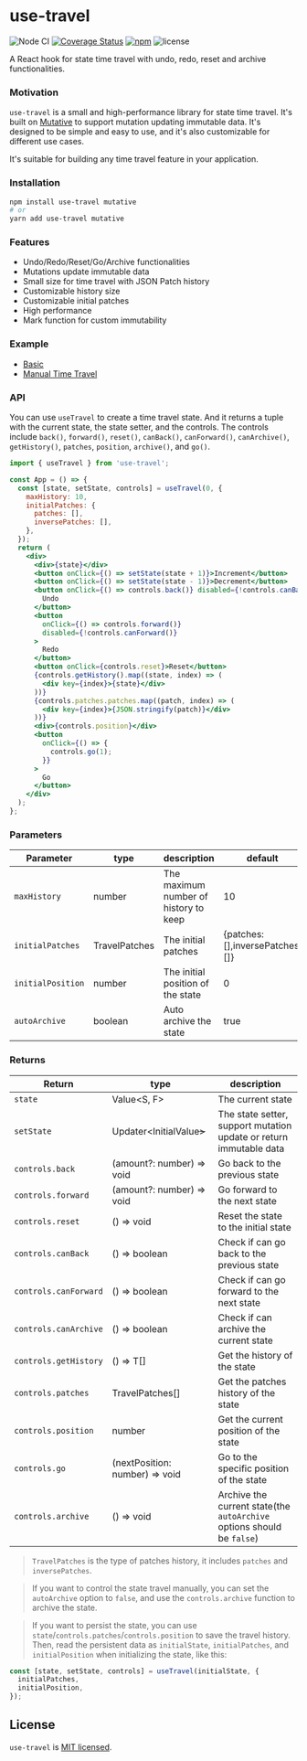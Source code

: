 # use-travel

![Node CI](https://github.com/mutativejs/use-travel/workflows/Node%20CI/badge.svg)
[![Coverage Status](https://coveralls.io/repos/github/mutativejs/use-travel/badge.svg?branch=main)](https://coveralls.io/github/mutativejs/use-travel?branch=main)
[![npm](https://img.shields.io/npm/v/use-travel.svg)](https://www.npmjs.com/package/use-travel)
![license](https://img.shields.io/npm/l/use-travel)

A React hook for state time travel with undo, redo, reset and archive functionalities.

### Motivation

`use-travel` is a small and high-performance library for state time travel. It's built on [Mutative](https://github.com/unadlib/mutative) to support mutation updating immutable data. It's designed to be simple and easy to use, and it's also customizable for different use cases.

It's suitable for building any time travel feature in your application.

### Installation

```bash
npm install use-travel mutative
# or
yarn add use-travel mutative
```

### Features

- Undo/Redo/Reset/Go/Archive functionalities
- Mutations update immutable data
- Small size for time travel with JSON Patch history
- Customizable history size
- Customizable initial patches
- High performance
- Mark function for custom immutability

### Example

- [Basic](https://stackblitz.com/edit/react-xfw3uk?file=src%2FApp.js)
- [Manual Time Travel](https://stackblitz.com/edit/react-3mnzq9?file=src%2FApp.js)

### API

You can use `useTravel` to create a time travel state. And it returns a tuple with the current state, the state setter, and the controls. The controls include `back()`, `forward()`, `reset()`, `canBack()`, `canForward()`, `canArchive()`, `getHistory()`, `patches`, `position`, `archive()`, and `go()`.

```jsx
import { useTravel } from 'use-travel';

const App = () => {
  const [state, setState, controls] = useTravel(0, {
    maxHistory: 10,
    initialPatches: {
      patches: [],
      inversePatches: [],
    },
  });
  return (
    <div>
      <div>{state}</div>
      <button onClick={() => setState(state + 1)}>Increment</button>
      <button onClick={() => setState(state - 1)}>Decrement</button>
      <button onClick={() => controls.back()} disabled={!controls.canBack()}>
        Undo
      </button>
      <button
        onClick={() => controls.forward()}
        disabled={!controls.canForward()}
      >
        Redo
      </button>
      <button onClick={controls.reset}>Reset</button>
      {controls.getHistory().map((state, index) => (
        <div key={index}>{state}</div>
      ))}
      {controls.patches.patches.map((patch, index) => (
        <div key={index}>{JSON.stringify(patch)}</div>
      ))}
      <div>{controls.position}</div>
      <button
        onClick={() => {
          controls.go(1);
        }}
      >
        Go
      </button>
    </div>
  );
};
```

### Parameters

| Parameter         | type          | description                           | default                          |
| ----------------- | ------------- | ------------------------------------- | -------------------------------- |
| `maxHistory`      | number        | The maximum number of history to keep | 10                               |
| `initialPatches`  | TravelPatches | The initial patches                   | {patches: [],inversePatches: []} |
| `initialPosition` | number        | The initial position of the state     | 0                                |
| `autoArchive`     | boolean       | Auto archive the state                | true                             |

### Returns

| Return                | type                           | description                                                            |
| --------------------- | ------------------------------ | ---------------------------------------------------------------------- |
| `state`               | Value<S, F>                    | The current state                                                      |
| `setState`            | Updater<InitialValue<S>>       | The state setter, support mutation update or return immutable data     |
| `controls.back`       | (amount?: number) => void      | Go back to the previous state                                          |
| `controls.forward`    | (amount?: number) => void      | Go forward to the next state                                           |
| `controls.reset`      | () => void                     | Reset the state to the initial state                                   |
| `controls.canBack`    | () => boolean                  | Check if can go back to the previous state                             |
| `controls.canForward` | () => boolean                  | Check if can go forward to the next state                              |
| `controls.canArchive` | () => boolean                  | Check if can archive the current state                                 |
| `controls.getHistory` | () => T[]                      | Get the history of the state                                           |
| `controls.patches`    | TravelPatches[]                | Get the patches history of the state                                   |
| `controls.position`   | number                         | Get the current position of the state                                  |
| `controls.go`         | (nextPosition: number) => void | Go to the specific position of the state                               |
| `controls.archive`    | () => void                     | Archive the current state(the `autoArchive` options should be `false`) |

> `TravelPatches` is the type of patches history, it includes `patches` and `inversePatches`.

> If you want to control the state travel manually, you can set the `autoArchive` option to `false`, and use the `controls.archive` function to archive the state.

> If you want to persist the state, you can use `state`/`controls.patches`/`controls.position` to save the travel history. Then, read the persistent data as `initialState`, `initialPatches`, and `initialPosition` when initializing the state, like this:

```jsx
const [state, setState, controls] = useTravel(initialState, {
  initialPatches,
  initialPosition,
});
```

## License

`use-travel` is [MIT licensed](https://github.com/mutativejs/use-travel/blob/main/LICENSE).
